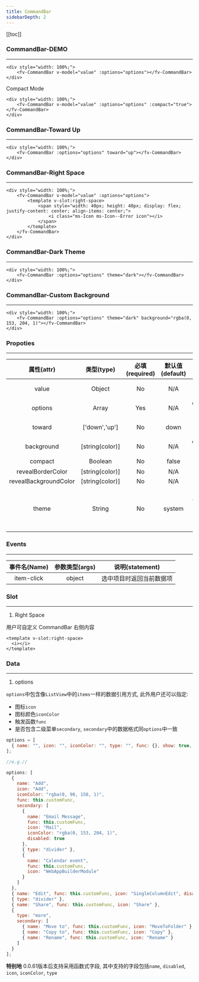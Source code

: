 ```yaml
---
title: CommandBar
sidebarDepth: 2
---
```


[[toc]]

### CommandBar-DEMO
---

<script>
export default {
    data () {
        return {
            value: {},
            options: [
                { name: "Add", icon: "Add", iconColor: "rgba(0, 90, 158, 1)", func: this.customFunc, secondary: [
                    { name: "Email Message", func: this.customFunc, icon: "Mail", iconColor: "rgba(0, 153, 204, 1)", disabled: true },
                    { type: "divider" },
                    { name: "Calendar event", func: this.customFunc, icon: "WebAppBuilderModule" }
                ]},
                { name: "Edit", func: this.customFunc, icon: "Edit", disabled: true },
                { type: "divider" },
                { name: "Share", func: this.customFunc, icon: "Share" },
                { type: "more", secondary: [
                    { name: "Move to", func: this.customFunc, icon: "MoveToFolder"},
                    { name: "Copy to", func: this.customFunc, icon: "Copy"},
                    { name: "Rename", func: this.customFunc, icon: "Rename"}
                ]}
            ]
        }
    },
    methods: {
        customFunc () {
            console.log(1);
        }
    }
}
</script>

<div style="width: 100%;">
    
<ClientOnly>
<fv-CommandBar v-model="value" :options="options" style="z-index: 2;"></fv-CommandBar>
</ClientOnly>
</div>

```vue
<div style="width: 100%;">
    <fv-CommandBar v-model="value" :options="options"></fv-CommandBar>
</div>
```

Compact Mode
<div style="width: 100%;">
    
<ClientOnly>
<fv-CommandBar v-model="value" :options="options" :compact="true" style="z-index: 2;"></fv-CommandBar>
</ClientOnly>
</div>

```vue
<div style="width: 100%;">
    <fv-CommandBar v-model="value" :options="options" :compact="true"></fv-CommandBar>
</div>
```


### CommandBar-Toward Up

---

<div style="width: 100%;">
    
<ClientOnly>
<fv-CommandBar :options="options" toward="up" style="z-index: 2;"></fv-CommandBar>
</ClientOnly>
</div>

```vue
<div style="width: 100%;">
    <fv-CommandBar :options="options" toward="up"></fv-CommandBar>
</div>
```

### CommandBar-Right Space

---

<div style="width: 100%;">
    
<ClientOnly>
<fv-CommandBar v-model="value" :options="options" style="z-index: 2;">
    <template v-slot:right-space>
        <span style="width: 40px; height: 40px; display: flex; justify-content: center; align-items: center;">
            <i class="ms-Icon ms-Icon--Error icon"></i>
        </span>
    </template>
</fv-CommandBar>
</ClientOnly>
</div>

```vue
<div style="width: 100%;">
    <fv-CommandBar v-model="value" :options="options">
        <template v-slot:right-space>
            <span style="width: 40px; height: 40px; display: flex; justify-content: center; align-items: center;">
                <i class="ms-Icon ms-Icon--Error icon"></i>
            </span>
        </template>
    </fv-CommandBar>
</div>
```

### CommandBar-Dark Theme

---

<div style="width: 100%;">
    
<ClientOnly>
<fv-CommandBar :options="options" theme="dark" style="z-index: 2;"></fv-CommandBar>
</ClientOnly>
</div>

```vue
<div style="width: 100%;">
    <fv-CommandBar :options="options" theme="dark"></fv-CommandBar>
</div>
```

### CommandBar-Custom Background

---

<div style="width: 100%;">
    
<ClientOnly>
<fv-CommandBar :options="options" theme="dark" background="rgba(0, 153, 204, 1)" style="z-index: 2;"></fv-CommandBar>
</ClientOnly>
</div>

```vue
<div style="width: 100%;">
    <fv-CommandBar :options="options" theme="dark" background="rgba(0, 153, 204, 1)"></fv-CommandBar>
</div>
```

### Propoties

---

|      属性(attr)       |   类型(type)    | 必填(required) | 默认值(default) |                      说明(statement)                      |
|:---------------------:|:---------------:|:--------------:|:---------------:|:---------------------------------------------------------:|
|         value         |     Object      |       No       |       N/A       |                    绑定当前选中的对象                     |
|        options        |      Array      |      Yes       |       N/A       |                     CommandBar 数据源                     |
|        toward         |  ['down','up']  |       No       |      down       |                      下拉菜单的朝向                       |
|      background       | [string(color)] |       No       |       N/A       |                      CommandBar 背景                      |
|        compact        |     Boolean     |       No       |      false      |                         紧凑样式                          |
|   revealBorderColor   | [string(color)] |       No       |       N/A       |                                                           |
| revealBackgroundColor | [string(color)] |       No       |       N/A       |                                                           |
|         theme         |     String      |       No       |     system      | 主题样式, 包含`light`, `dark`, `system`, `custom`几种样式 |

### Events

---

| 事件名(Name) | 参数类型(args) |     说明(statement)      |
|:------------:|:--------------:|:------------------------:|
|  item-click  |     object     | 选中项目时返回当前数据项 |

### Slot

---

1. Right Space

用户可自定义 CommandBar 右侧内容

```vue
<template v-slot:right-space>
  <i></i>
</template>
```

### Data

---

1. options

`options`中包含像`ListView`中的`items`一样的数据引用方式, 此外用户还可以指定:

- 图标`icon`
- 图标颜色`iconColor`
- 触发函数`func`
- 是否包含二级菜单`secondary`, `secondary`中的数据格式同`options`中一致

```javascript
options = [
  { name: "", icon: "", iconColor: "", type: "", func: {}, show: true, secondary: [], disabled: false }
];

//e.g.//

options: [
  {
    name: "Add",
    icon: "Add",
    iconColor: "rgba(0, 90, 158, 1)",
    func: this.customFunc,
    secondary: [
      {
        name: "Email Message",
        func: this.customFunc,
        icon: "Mail",
        iconColor: "rgba(0, 153, 204, 1)",
        disabled: true
      },
      { type: "divider" },
      {
        name: "Calendar event",
        func: this.customFunc,
        icon: "WebAppBuilderModule"
      }
    ]
  },
  { name: "Edit", func: this.customFunc, icon: "SingleColumnEdit", disabled: true },
  { type: "divider" },
  { name: "Share", func: this.customFunc, icon: "Share" },
  {
    type: "more",
    secondary: [
      { name: "Move to", func: this.customFunc, icon: "MoveToFolder" },
      { name: "Copy to", func: this.customFunc, icon: "Copy" },
      { name: "Rename", func: this.customFunc, icon: "Rename" }
    ]
  }
];
```

**特别地** 0.0.61版本后支持采用函数式字段, 其中支持的字段包括`name`, `disabled`, `icon`, `iconColor`, `type`
